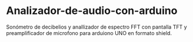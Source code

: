 # Analizador-de-audio-con-arduino
Sonómetro de decibelios y anallizador de espectro FFT con pantalla  TFT y preamplificador de microfono para arduiono UNO en formato shield.
